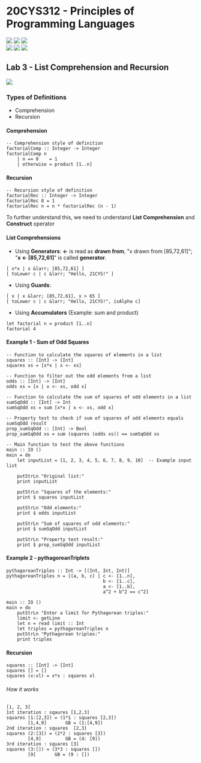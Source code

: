 # 20CYS312 - Principles of Programming Languages
![](https://img.shields.io/badge/Batch-21CYS-lightgreen) ![](https://img.shields.io/badge/UG-blue) ![](https://img.shields.io/badge/Subject-PPL-blue) <br/>
![](https://img.shields.io/badge/Lecture-2-orange) ![](https://img.shields.io/badge/Practical-3-orange) ![](https://img.shields.io/badge/Credits-3-orange)

## Lab 3 - List Comprehension and Recursion
![](https://img.shields.io/badge/-13th_Feb-orange)

### Types of Definitions
- Comprehension
- Recursion

#### Comprehension

```
-- Comprehension style of definition
factorialComp :: Integer -> Integer
factorialComp n
    | n == 0    = 1
    | otherwise = product [1..n]
```

#### Recursion  
```
-- Recursion style of definition
factorialRec :: Integer -> Integer
factorialRec 0 = 1
factorialRec n = n * factorialRec (n - 1)
```

To further understand this, we need to understand **List Comprehension** and **Construct** operator

#### List Comprehensions

- Using **Generators**: **&larr;** is read as **drawn from**, "x drawn from [85,72,61]"; "**x &larr; [85,72,61]**" is called **generator**.
```
[ x*x | x &larr; [85,72,61] ]
[ toLower c | c &larr; "Hello, 21CYS!" ]
```
- Using **Guards**: 
```
[ x | x &larr; [85,72,61], x > 65 ]
[ toLower c | c &larr; "Hello, 21CYS!", isAlpha c]
```
- Using **Accumulators** (Example: sum and product)
```
let factorial n = product [1..n]
factorial 4
```

#### Example 1 - Sum of Odd Squares
```
-- Function to calculate the squares of elements in a list
squares :: [Int] -> [Int]
squares xs = [x*x | x <- xs]

-- Function to filter out the odd elements from a list
odds :: [Int] -> [Int]
odds xs = [x | x <- xs, odd x]

-- Function to calculate the sum of squares of odd elements in a list
sumSqOdd :: [Int] -> Int
sumSqOdd xs = sum [x*x | x <- xs, odd x]

-- Property test to check if sum of squares of odd elements equals sumSqOdd result
prop_sumSqOdd :: [Int] -> Bool
prop_sumSqOdd xs = sum (squares (odds xs)) == sumSqOdd xs

-- Main function to test the above functions
main :: IO ()
main = do
    let inputList = [1, 2, 3, 4, 5, 6, 7, 8, 9, 10]  -- Example input list
    
    putStrLn "Original list:"
    print inputList
    
    putStrLn "Squares of the elements:"
    print $ squares inputList
    
    putStrLn "Odd elements:"
    print $ odds inputList
    
    putStrLn "Sum of squares of odd elements:"
    print $ sumSqOdd inputList
    
    putStrLn "Property test result:"
    print $ prop_sumSqOdd inputList
```

#### Example 2  - pythagoreanTriplets
```
pythagoreanTriples :: Int -> [(Int, Int, Int)]
pythagoreanTriples n = [(a, b, c) | c <- [1..n],
                                    b <- [1..c],
                                    a <- [1..b],
                                    a^2 + b^2 == c^2]

main :: IO ()
main = do
    putStrLn "Enter a limit for Pythagorean triples:"
    limit <- getLine
    let n = read limit :: Int
    let triples = pythagoreanTriples n
    putStrLn "Pythagorean triples:"
    print triples
```

#### Recursion

```
squares :: [Int] -> [Int]
squares [] = []
squares (x:xl) = x*x : squares xl
```
###### How it works
```
[1, 2, 3]
1st iteration : sqaures [1,2,3]
squares (1:[2,3]) = (1*1 : squares [2,3])
        [1,4,9]       GB = (1:[4,9])
2nd iteration : squares  [2,3]
squares (2:[3]) = (2*2 : squares [3])
        [4,9]         GB = (4: [9])  
3rd iteration : squares [3]
squares (3:[]) = (3*3 : squares [])
        [9]	      GB = (9 : [])
```




